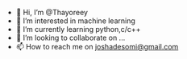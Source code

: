 - 👋 Hi, I’m @Thayoreey
- 👀 I’m interested in machine learning
- 🌱 I’m currently learning python,c/c++
- 💞️ I’m looking to collaborate on ...
- 📫 How to reach me on joshadesomi@gmail.com

<!---
Thayoreey/Thayoreey is a ✨ special ✨ repository because its `README.md` (this file) appears on your GitHub profile.
You can click the Preview link to take a look at your changes.
--->
